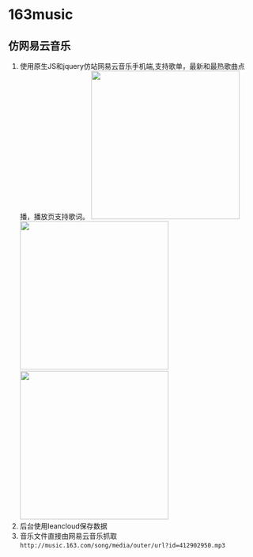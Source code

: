 # 163music
## 仿网易云音乐
1. 使用原生JS和jquery仿站网易云音乐手机端,支持歌单，最新和最热歌曲点播，播放页支持歌词。
  <img src="https://s1.ax1x.com/2020/05/21/YHIfmR.png" width='300'/><img src="https://s1.ax1x.com/2020/05/21/YHIRX9.png"  width='300'/><img src="https://s1.ax1x.com/2020/05/21/YHI26J.png" width='300'/>
2. 后台使用leancloud保存数据
3. 音乐文件直接由网易云音乐抓取`http://music.163.com/song/media/outer/url?id=412902950.mp3`
